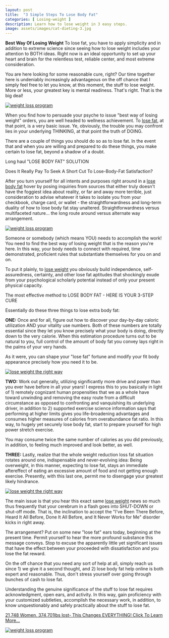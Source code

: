 ```yaml
---
layout: post
title:  "3 Simple Steps To Lose Body Fat"
categories: [ Losing-weight ]
description: Learn how to lose weight in 3 easy steps.
image: assets/images/cat-dieting-3.jpg
---
```

<b>Best Way Of Losing Weight</b>
To lose fat, you have to apply simplicity and in addition to extreme science since seeing how to lose weight includes your attention to BOTH ideas. Right now is an ideal opportunity to set up your heart and brain for the relentless test, reliable center, and most extreme consideration. 

You are here looking for some reasonable cure, right? Our time together here is undeniably increasingly advantageous on the off chance that I simply feel free to let you know, at this moment, the stuff to lose weight. More or less, your greatest key is mental readiness. That's right. That is the big deal! 

<a rel="noopener noreferrer nofollow" target="_blank" href="http://bit.ly/3ePUDA0"><img   alt="weight loss program" src="../../../../../assets/images/28-weight-loss.jpg" /></a>

When you find how to persuade your psyche to issue "best way of losing weight" orders, you are well headed to wellness achievement. To <a rel="noopener noreferrer nofollow" target="_blank" href="http://bit.ly/3ePUDA0">lose fat</a>, at that point, is a very basic issue. Ye, obviously, the trouble you may confront lies in your underlying THINKING, at that point the truth of DOING. 

There are a couple of things you should do so as to lose fat. In the event that and when you are willing and prepared to do these things, you make certain to lose fat, beyond a shadow of a doubt.

Long haul "LOSE BODY FAT" SOLUTION 

Does It Really Pay To Seek A Short Cut To Lose-Body-Fat Satisfaction? 

After you turn yourself for all intents and purposes right around in a <a rel="noopener noreferrer nofollow" target="_blank" href="http://bit.ly/3ePUDA0">lose body fat</a> hover by posing inquiries from sources that either truly doesn't have the foggiest idea about reality, or far and away more terrible, just consideration to advise whatever it takes to isolate you from your checkbook, charge card, or wallet - the straightforwardness and long-term duality of how to lose body fat stay unaltered. Straightforwardness versus multifaceted nature… the long route around versus alternate way arrangement.  

<a rel="noopener noreferrer nofollow" target="_blank" href="http://bit.ly/3ePUDA0"><img   alt="weight loss program" src="../../../../../assets/images/losing-fat-package.jpg" /></a>

Someone or somebody (which means YOU) needs to accomplish the work! You need to find the best way of losing weight that is the reason you're here. In this way, your body needs to connect with required, time demonstrated, proficient rules that substantiate themselves for you on and on. 

To put it plainly, to <a rel="noopener noreferrer nofollow" target="_blank" href="http://bit.ly/3ePUDA0">lose weight</a> you obviously build independence, self-assuredness, certainty, and other lose fat aptitudes that shockingly exude from your psychological scholarly potential instead of only your present physical capacity. 

The most effective method to LOSE BODY FAT - HERE IS YOUR 3-STEP CURE  

Essentially do these three things to lose extra body fat:

<b>ONE:</b> Once and for all, figure out how to discover your day-by-day caloric utilization AND your vitality use numbers. Both of these numbers are totally essential since they let you know precisely what your body is doing, directly down to the very calorie. When this estimation procedure turns out to be natural to you, full control of the amount of body fat you convey lays right in the palms of your very hands. 

As it were, you can shape your "lose fat" fortune and modify your fit body appearance precisely how you need it to be.

<a rel="noopener noreferrer nofollow" target="_blank" href="http://www.lnk123.com/SH136K"><img   alt="lose weight the right way" src="../../../../../assets/img/Coffee-Bean-Project-AN-23-8-12-250x250-1.gif" /></a>

<b>TWO:</b> Work out generally, utilizing significantly more drive and power than you ever have before in all your years! I express this to you basically in light of 1) remotely cognizant human propensities that we as a whole have toward unwinding and removing the easy route from a difficult circumstance as opposed to confronting and vanquishing its underlying driver, in addition to 2) supported exercise science information says that performing at higher limits gives you life-broadening advantages and consumes higher measures of calories from overabundance fat ratio. In this way, to hugely yet securely lose body fat, start to prepare yourself for high power stretch exercise.

You may consume twice the same number of calories as you did previously, in addition, to feeling much improved and look better, as well.  

<b>THREE:</b> Lastly, realize that the whole weight reduction loss fat situation rotates around one, indispensable and never-evolving idea: Being overweight, in this manner, expecting to lose fat, stays an immediate aftereffect of eating an excessive amount of food and not getting enough exercise. Presently, with this last one, permit me to disengage your greatest likely hindrance.  

<a rel="noopener noreferrer nofollow" target="_blank" href="http://www.lnk123.com/SH136I"><img   alt="lose weight the right way" src="../../../../../assets/img/Garcinia-125x125-1.gif" /></a>

The main issue is that you hear this exact same <a rel="noopener noreferrer nofollow" target="_blank" href="http://bit.ly/3ePUDA0">lose weight</a> news so much thus frequently that your cerebrum in a flash goes into SHUT-DOWN or shut-off mode. That is, the inclination to accept the "I've Been There Before, Heard It All Before, Done It All Before, and It Never Works for Me" disorder kicks in right away. 

The arrangement? Put on some new "lose fat" ears today, beginning at the present time. Permit yourself to hear the more profound substance this message conveys. Stop to excuse the apparently little yet significant issues that have the effect between your proceeded with dissatisfaction and you lose the fat reward.

On the off chance that you need any sort of help at all, simply reach us since 1) we give it a second thought, and 2) lose body fat help online is both expert and reasonable. Thus, don't stress yourself over going through bunches of cash to lose fat. 

Understanding the genuine significance of the stuff to lose fat requires acknowledgment, open ears, and activity. In this way, gain proficiency with your customized subtleties, accomplish the necessary work, in addition, to know unquestionably and safely practically about the stuff to lose fat.

<p><a rel="noreferrer noopener" href="http://bit.ly/3ePUDA0" target="_blank">21,748 Women, 374,701lbs lost- This Changes EVERYTHING! Click To Learn More…</a></p>

<a rel="noopener noreferrer nofollow" target="_blank" href="http://bit.ly/3ePUDA0"><img   alt="weight loss program" src="../../../../../assets/images/weight-loss-program-2-300.jpg" /></a>

